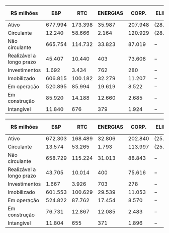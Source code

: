 |R$ milhões|E&P|RTC|ENERGIAS|CORP.|ELIMIN.|CONSOLI-DADO|
|---|---|---|---|---|---|---|
|Ativo|677.994|173.398|35.987|207.948|(28.035)|1.067.292|
|Circulante|12.240|58.666|2.164|120.929|(28.035)|165.964|
|Não circulante|665.754|114.732|33.823|87.019|−|901.328|
|Realizável a longo prazo|45.407|10.440|403|73.608|−|129.858|
|Investimentos|1.692|3.434|762|280|−|6.168|
|Imobilizado|606.815|100.182|32.279|11.207|−|750.483|
|Em operação|520.895|85.994|19.619|8.522|−|635.030|
|Em construção|85.920|14.188|12.660|2.685|−|115.453|
|Intangível|11.840|676|379|1.924|−|14.819|

|R$ milhões|E&P|RTC|ENERGIAS|CORP.|ELIMIN.|CONSOLI-DADO|
|---|---|---|---|---|---|---|
|Ativo|672.303|168.489|32.806|202.840|(25.550)|1.050.888|
|Circulante|13.574|53.265|1.793|113.997|(25.550)|157.079|
|Não circulante|658.729|115.224|31.013|88.843|−|893.809|
|Realizável a longo prazo|43.705|10.014|400|75.616|−|129.735|
|Investimentos|1.667|3.926|703|278|−|6.574|
|Imobilizado|601.553|100.629|29.539|11.053|−|742.774|
|Em operação|524.822|87.762|17.454|8.570|−|638.608|
|Em construção|76.731|12.867|12.085|2.483|−|104.166|
|Intangível|11.804|655|371|1.896|−|14.726|

